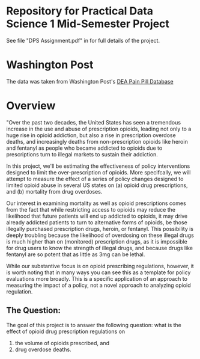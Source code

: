 # Repository for Practical Data Science 1 Mid-Semester Project

See file "DPS Assignment.pdf" in for full details of the project.

# Washington Post
The data was taken from Washington Post's [DEA Pain Pill Database](https://www.washingtonpost.com/graphics/2019/investigations/dea-pain-pill-database/)
 

# Overview
"Over the past two decades, the United States has seen a tremendous increase in the use and
abuse of prescription opioids, leading not only to a huge rise in opioid addiction, but also a
rise in prescription overdose deaths, and increasingly deaths from non-prescription opioids
like heroin and fentanyl as people who became addicted to opioids due to prescriptions
turn to illegal markets to sustain their addiction.

In this project, we'll be estimating the effectiveness of policy interventions designed
to limit the over-prescription of opioids. More specifcally, we will attempt to measure the
effect of a series of policy changes designed to limited opioid abuse in several US states
on (a) opioid drug prescriptions, and (b) mortality from drug overdoses.

Our interest in examining mortality as well as opioid prescriptions comes from the fact
that while restricting access to opioids may reduce the likelihood that future patients will end up addicted to opioids, it may drive already addicted patients to turn to alternative
forms of opioids, be those illegally purchased prescription drugs, heroin, or fentanyl. This
possibility is deeply troubling because the likelihood of overdosing on these illegal drugs
is much higher than on (monitored) prescription drugs, as it is impossible for drug users
to know the strength of illegal drugs, and because drugs like fentanyl are so potent that
as little as 3mg can be lethal.

While our substantive focus is on opioid prescribing regulations, however, it is worth
noting that in many ways you can see this as a template for policy evaluations more
broadly. This is a specific application of an approach to measuring the impact of a policy,
not a novel approach to analyzing opioid regulation.

## The Question:
The goal of this project is to answer the following question: what is the effect of opioid
drug prescription regulations on
1. the volume of opioids prescribed, and
2. drug overdose deaths.
